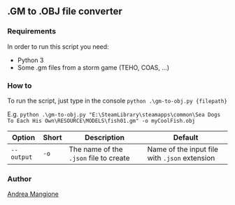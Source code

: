 ## .GM to .OBJ file converter

### Requirements
In order to run this script you need:
- Python 3
- Some .gm files from a storm game (TEHO, COAS, ...)

### How to
To run the script, just type in the console
``python .\gm-to-obj.py {filepath}`` 

E.g. ``python .\gm-to-obj.py "E:\SteamLibrary\steamapps\common\Sea Dogs To Each His Own\RESOURCE\MODELS\fish01.gm" -o myCoolFish.obj``

Option | Short | Description | Default
------ | ----- | ----------- | -------
``--output``|``-o``| The name of the ``.json`` file to create| Name of the input file with ``.json`` extension



### Author
[Andrea Mangione]( https://github.com/MangioneAndrea)